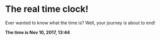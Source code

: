 # The real time clock!

Ever wanted to know what the time is? Well, your journey is about to end!

**The time is Nov 10, 2017, 13:44**
